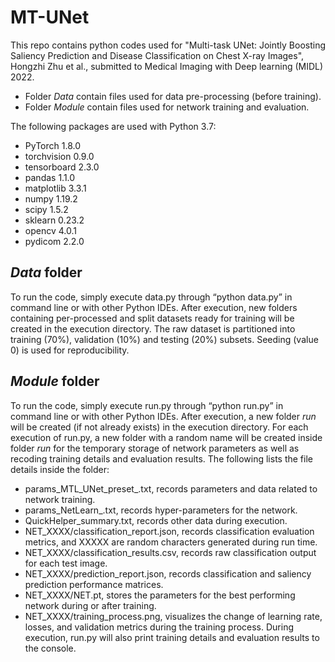 # MT-UNet

This repo contains python codes used for "Multi-task UNet: Jointly Boosting Saliency Prediction and Disease Classification on Chest X-ray Images", Hongzhi Zhu et al., submitted to Medical Imaging with Deep learning (MIDL) 2022.

- Folder _Data_ contain files used for data pre-processing (before training).
- Folder _Module_ contain files used for network training and evaluation.

The following packages are used with Python 3.7:
- PyTorch 1.8.0
- torchvision 0.9.0
- tensorboard 2.3.0
- pandas 1.1.0
- matplotlib 3.3.1
- numpy 1.19.2
- scipy 1.5.2
- sklearn 0.23.2
- opencv 4.0.1
- pydicom 2.2.0

## _Data_ folder

To run the code, simply execute data.py through “python data.py” in command line or with other Python IDEs. After execution, new folders containing per-processed and split datasets ready for training will be created in the execution directory. The raw dataset is partitioned into training (70%), validation (10%) and testing (20%) subsets. Seeding (value 0) is used for reproducibility.

## _Module_ folder

To run the code, simply execute run.py through “python run.py” in command line or with other Python IDEs. After execution, a new folder _run_ will be created (if not already exists) in the execution directory. For each execution of run.py, a new folder with a random name will be created inside folder _run_ for the temporary storage of network parameters as well as recoding training details and evaluation results. The following lists the file details inside the folder:
- params_MTL_UNet_preset_.txt, records parameters and data related to network training.
- params_NetLearn_.txt, records hyper-parameters for the network.
- QuickHelper_summary.txt, records other data during execution.
- NET_XXXX/classification_report.json, records classification evaluation metrics, and XXXXX are random characters generated during run time.
- NET_XXXX/classification_results.csv, records raw classification output for each test image.
- NET_XXXX/prediction_report.json, records classification and saliency prediction performance matrices.
- NET_XXXX/NET.pt, stores the parameters for the best performing network during or after training.
- NET_XXXX/training_process.png, visualizes the change of learning rate, losses, and validation metrics during the training process.
During execution, run.py will also print training details and evaluation results to the console.
